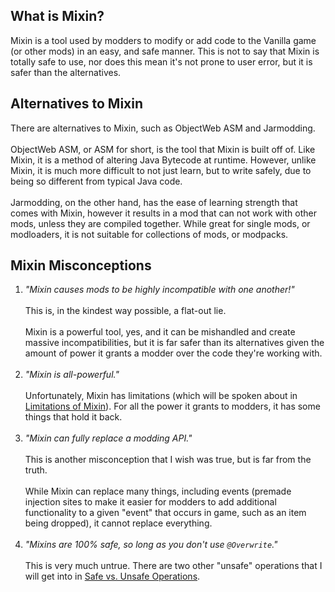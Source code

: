 ## What is Mixin?
Mixin is a tool used by modders to modify or add code to the Vanilla game (or other mods) in an easy, and safe manner. This is not to say that Mixin is totally safe to use, nor does this mean it's not prone to user error, but it is safer than the alternatives.

## Alternatives to Mixin
There are alternatives to Mixin, such as ObjectWeb ASM and Jarmodding.
<br><br>
ObjectWeb ASM, or ASM for short, is the tool that Mixin is built off of. Like Mixin, it is a method of altering Java Bytecode at runtime. However, unlike Mixin, it is much more difficult to not just learn, but to write safely, due to being so different from typical Java code.
<br><br>
Jarmodding, on the other hand, has the ease of learning strength that comes with Mixin, however it results in a mod that can not work with other mods, unless they are compiled together. While great for single mods, or modloaders, it is not suitable for collections of mods, or modpacks.

## Mixin Misconceptions
1. _"Mixin causes mods to be highly incompatible with one another!"_
   <br><br>
   This is, in the kindest way possible, a flat-out lie.
   <br><br>
   Mixin is a powerful tool, yes, and it can be mishandled and create massive incompatibilities, but it is far safer than its alternatives given the amount of power it grants a modder over the code they're working with.
   <br><br>
2. _"Mixin is all-powerful."_
   <br><br>
   Unfortunately, Mixin has limitations (which will be spoken about in [Limitations of Mixin](https://github.com/CammiePone/Mixin-Crash-Course/blob/master/src/main/java/dev/cammiescorner/mcc/p1_intro_to_mixin/p1_2_limitations_of_mixin/limitations_of_mixin.md)). For all the power it grants to modders, it has some things that hold it back.
   <br><br>
3. _"Mixin can fully replace a modding API."_
   <br><br>
   This is another misconception that I wish was true, but is far from the truth.
   <br><br>
   While Mixin can replace many things, including events (premade injection sites to make it easier for modders to add additional functionality to a given "event" that occurs in game, such as an item being dropped), it cannot replace everything.
   <br><br>
4. _"Mixins are 100% safe, so long as you don't use `@Overwrite`."_
   <br><br>
   This is very much untrue. There are two other "unsafe" operations that I will get into in [Safe vs. Unsafe Operations](https://github.com/CammiePone/Mixin-Crash-Course/blob/master/src/main/java/dev/cammiescorner/mcc/p1_intro_to_mixin/p1_3_safe_vs_unsafe_operations/safe_vs_unsafe_operations.md).